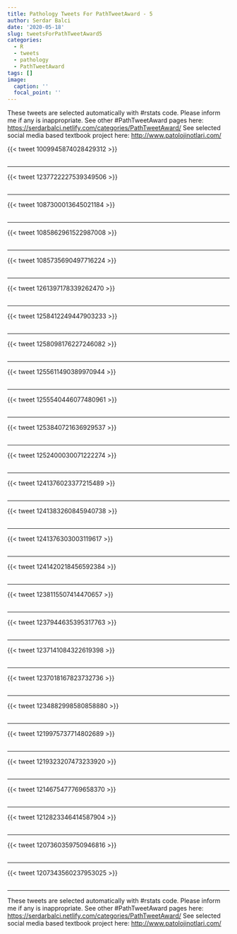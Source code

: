 ```yaml
---
title: Pathology Tweets For PathTweetAward - 5
author: Serdar Balci
date: '2020-05-18'
slug: tweetsForPathTweetAward5
categories:
  - R
  - tweets
  - pathology
  - PathTweetAward
tags: []
image:
  caption: ''
  focal_point: ''
---
```



These tweets are selected automatically with #rstats code. Please inform me if any is inappropriate.
See other #PathTweetAward pages here: https://serdarbalci.netlify.com/categories/PathTweetAward/ 
See selected social media based textbook project here: http://www.patolojinotlari.com/

{{< tweet 1009945874028429312 >}}
<br>
<br>
<hr>
{{< tweet 1237722227539349506 >}}
<br>
<br>
<hr>
{{< tweet 1087300013645021184 >}}
<br>
<br>
<hr>
{{< tweet 1085862961522987008 >}}
<br>
<br>
<hr>
{{< tweet 1085735690497716224 >}}
<br>
<br>
<hr>
{{< tweet 1261397178339262470 >}}
<br>
<br>
<hr>
{{< tweet 1258412249447903233 >}}
<br>
<br>
<hr>
{{< tweet 1258098176227246082 >}}
<br>
<br>
<hr>
{{< tweet 1255611490389970944 >}}
<br>
<br>
<hr>
{{< tweet 1255540446077480961 >}}
<br>
<br>
<hr>
{{< tweet 1253840721636929537 >}}
<br>
<br>
<hr>
{{< tweet 1252400030071222274 >}}
<br>
<br>
<hr>
{{< tweet 1241376023377215489 >}}
<br>
<br>
<hr>
{{< tweet 1241383260845940738 >}}
<br>
<br>
<hr>
{{< tweet 1241376303003119617 >}}
<br>
<br>
<hr>
{{< tweet 1241420218456592384 >}}
<br>
<br>
<hr>
{{< tweet 1238115507414470657 >}}
<br>
<br>
<hr>
{{< tweet 1237944635395317763 >}}
<br>
<br>
<hr>
{{< tweet 1237141084322619398 >}}
<br>
<br>
<hr>
{{< tweet 1237018167823732736 >}}
<br>
<br>
<hr>
{{< tweet 1234882998580858880 >}}
<br>
<br>
<hr>
{{< tweet 1219975737714802689 >}}
<br>
<br>
<hr>
{{< tweet 1219323207473233920 >}}
<br>
<br>
<hr>
{{< tweet 1214675477769658370 >}}
<br>
<br>
<hr>
{{< tweet 1212823346414587904 >}}
<br>
<br>
<hr>
{{< tweet 1207360359750946816 >}}
<br>
<br>
<hr>
{{< tweet 1207343560237953025 >}}
<br>
<br>
<hr>


These tweets are selected automatically with #rstats code. Please inform me if any is inappropriate.
See other #PathTweetAward pages here: https://serdarbalci.netlify.com/categories/PathTweetAward/ 
See selected social media based textbook project here: http://www.patolojinotlari.com/
